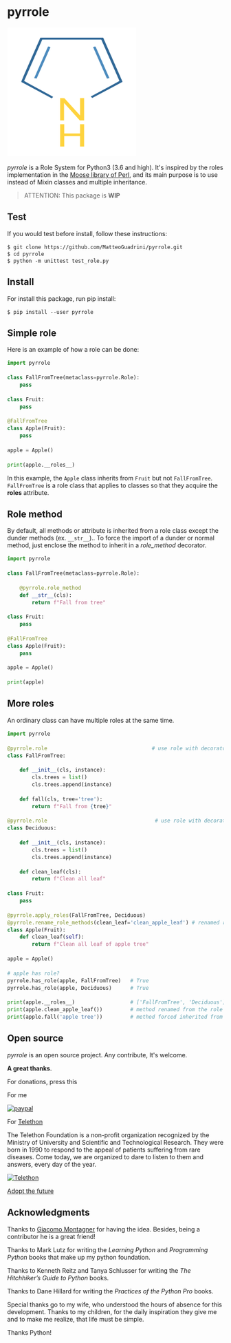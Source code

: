 # pyrrole

<img src="img/Pyrrole_structure.svg" alt="pyrrole formula" title="pyrrole" width="300" height="300" />

_pyrrole_ is a Role System for Python3 (3.6 and high). 
It's inspired by the roles implementation in the [Moose library of Perl](https://metacpan.org/pod/Moose::Role), 
and its main purpose is to use instead of Mixin classes and multiple inheritance.

> ATTENTION: This package is **WIP**

## Test

If you would test before install, follow these instructions:
```console
$ git clone https://github.com/MatteoGuadrini/pyrrole.git
$ cd pyrrole
$ python -m unittest test_role.py
```

## Install

For install this package, run pip install:
```console
$ pip install --user pyrrole
```


## Simple role

Here is an example of how a role can be done:

```python
import pyrrole

class FallFromTree(metaclass=pyrrole.Role):
    pass

class Fruit:
    pass

@FallFromTree
class Apple(Fruit):
    pass

apple = Apple()

print(apple.__roles__)
```

In this example, the `Apple` class inherits from `Fruit` but not `FallFromTree`. 
`FallFromTree` is a role class that applies to classes so that they acquire the **__roles__** attribute.

## Role method

By default, all methods or attribute is inherited from a role class except the dunder methods (ex. `__str__`).. 
To force the import of a dunder or normal method, just enclose the method to inherit in a _role_method_ decorator.

```python
import pyrrole

class FallFromTree(metaclass=pyrrole.Role):
    
    @pyrrole.role_method
    def __str__(cls):
        return f"Fall from tree"

class Fruit:
    pass

@FallFromTree
class Apple(Fruit):
    pass

apple = Apple()

print(apple)
```

## More roles

An ordinary class can have multiple roles at the same time.

```python
import pyrrole

@pyrrole.role                                  # use role with decorator
class FallFromTree:
    
    def __init__(cls, instance):
        cls.trees = list()
        cls.trees.append(instance)
    
    def fall(cls, tree='tree'):
        return f"Fall from {tree}"
    
@pyrrole.role                                   # use role with decorator
class Deciduous:
    
    def __init__(cls, instance):
        cls.trees = list()
        cls.trees.append(instance)
    
    def clean_leaf(cls):
        return f"Clean all leaf"

class Fruit:
    pass

@pyrrole.apply_roles(FallFromTree, Deciduous)
@pyrrole.rename_role_methods(clean_leaf='clean_apple_leaf') # renamed role names
class Apple(Fruit):
    def clean_leaf(self):
        return f"Clean all leaf of apple tree"

apple = Apple()

# apple has role?
pyrrole.has_role(apple, FallFromTree)   # True
pyrrole.has_role(apple, Deciduous)      # True

print(apple.__roles__)                  # ['FallFromTree', 'Deciduous']
print(apple.clean_apple_leaf())         # method renamed from the role
print(apple.fall('apple tree'))         # method forced inherited from the role
```

## Open source
_pyrrole_ is an open source project. Any contribute, It's welcome.

**A great thanks**.

For donations, press this

For me

[![paypal](https://www.paypalobjects.com/en_US/i/btn/btn_donateCC_LG.gif)](https://www.paypal.me/guos)

For [Telethon](http://www.telethon.it/)

The Telethon Foundation is a non-profit organization recognized by the Ministry of University and Scientific and Technological Research.
They were born in 1990 to respond to the appeal of patients suffering from rare diseases.
Come today, we are organized to dare to listen to them and answers, every day of the year.

<a href="https://www.telethon.it/sostienici/dona-ora"> <img src="https://www.telethon.it/dev/_nuxt/img/c6d474e.svg" alt="Telethon" title="Telethon" width="200" height="104" /> </a>

[Adopt the future](https://www.ioadottoilfuturo.it/)


## Acknowledgments

Thanks to [Giacomo Montagner](https://github.com/kromg) for having the idea. Besides, being a contributor he is a great friend!

Thanks to Mark Lutz for writing the _Learning Python_ and _Programming Python_ books that make up my python foundation.

Thanks to Kenneth Reitz and Tanya Schlusser for writing the _The Hitchhiker’s Guide to Python_ books.

Thanks to Dane Hillard for writing the _Practices of the Python Pro_ books.

Special thanks go to my wife, who understood the hours of absence for this development. 
Thanks to my children, for the daily inspiration they give me and to make me realize, that life must be simple.

Thanks Python!